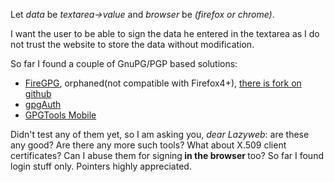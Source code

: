 <html><body><p>Let <em>data</em> be <em>textarea-&gt;value</em> and <em>browser</em> be <em>(firefox or chrome)</em>.



I want the user to be able to sign the data he entered in the textarea as I do not trust the website to store the data without modification.



So far I found a couple of GnuPG/PGP based solutions:

</p><ul>

<li><a href="http://getfiregpg.org">FireGPG</a>, orphaned(not compatible with Firefox4+), <a href="https://github.com/firegpg/firegpg">there is fork on github</a></li>

<li><a href="http://gpgauth.org/">gpgAuth</a></li>

<li><a href="http://www.gpgtools.org/mobile/index.html">GPGTools Mobile</a></li>

</ul>

Didn't test any of them yet, so I am asking you, <em>dear Lazyweb</em>: are these any good? Are there any more such tools? What about X.509 client certificates? Can I abuse them for signing<strong> in the browser </strong>too? So far I found login stuff only. Pointers highly appreciated.</body></html>